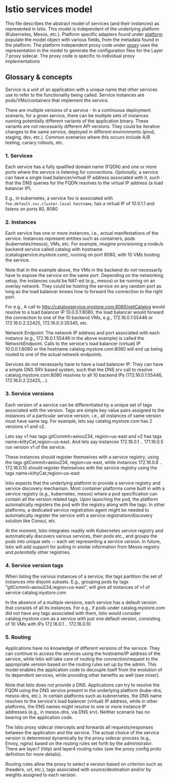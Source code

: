 # Istio services model

This file describes the abstract model of services (and their instances)
as represented in Istio. This model is independent of the underlying
platform (Kubernetes, Mesos, etc.). Platform specific adapters found
under [platform](../platform) populate the model object with various fields, from the
metadata found in the platform.  The platform independent proxy code
under [proxy](../proxy) uses the representation in the model to generate the
configuration files for the Layer 7 proxy sidecar. The proxy code is
specific to individual proxy implementations

## Glossary & concepts

Service is a unit of an application with a unique name that other
services use to refer to the functionality being called. Service
instances are pods/VMs/containers that implement the service.

There are multiple versions of a service - In a continuous deployment
scenario, for a given service, there can be multiple sets of instances
running potentially different variants of the application binary. These
variants are not necessarily different API versions. They could be
iterative changes to the same service, deployed in different
environments (prod, staging, dev, etc.). Common scenarios where this
occurs include A/B testing, canary rollouts, etc.

### 1. Services

Each service has a fully qualified domain name (FQDN) and one or more
ports where the service is listening for connections. *Optionally*, a
service can have a single load balancer/virtual IP address associated
with it, such that the DNS queries for the FQDN resolves to the virtual
IP address (a load balancer IP).

E.g., in kubernetes, a service foo is associated with
`foo.default.svc.cluster.local hostname`, has a virtual IP of 10.0.1.1 and
listens on ports 80, 8080

### 2. Instances

Each service has one or more instances, i.e., actual
manifestations of the service.  Instances represent entities such as
containers, pods (kubernetes/mesos), VMs, etc.  For example, imagine
provisioning a nodeJs backend service called catalog with hostname
(catalogservice.mystore.com), running on port 8080, with 10 VMs hosting
the service.

Note that in the example above, the VMs in the backend do not
necessarily have to expose the service on the same port. Depending on
the networking setup, the instances could be NAT-ed (e.g., mesos) or be
running on an overlay network.  They could be hosting the service on any
random port as long as the load balancer knows how to forward the
connection to the right port.

For e.g., A call to http://catalogservice.mystore.com:8080/getCatalog
would resolve to a load balancer IP 10.0.0.1:8080, the load balancer
would forward the connection to one of the 10 backend VMs, e.g.,
172.16.0.1:55446 or 172.16.0.2:22425, 172.16.0.3:35345, etc.

Network Endpoint: The network IP address and port associated with each
instance (e.g., 172.16.0.1:55446 in the above example) is called the
NetworkEndpoint. Calls to the service's load balancer (virtual) IP
10.0.0.1:8080 or the hostname catalog.mystore.com:8080 will end up being
routed to one of the actual network endpoints.

Services do not necessarily have to have a load balancer IP. They can
have a simple DNS SRV based system, such that the DNS srv call to
resolve catalog.mystore.com:8080 resolves to all 10 backend IPs
(172.16.0.1:55446, 172.16.0.2:22425,...).


### 3. Service versions

Each version of a service can be differentiated by a unique set of
tags associated with the version. Tags are simple key value pairs
assigned to the instances of a particular service version, i.e., all
instances of same version must have same tag. For example, lets say
catalog.mystore.com has 2 versions v1 and v2.

Lets say v1 has tags gitCommit=aeiou234, region=us-east and v2 has tags
name=kittyCat,region=us-east. And lets say instances 172.16.0.1
.. 171.16.0.5 run version v1 of the service.

These instances should register themselves with a service registry,
using the tags gitCommit=aeiou234, region=us-east, while instances
172.16.0.6 .. 172.16.0.10 should register themselves with the service
registry using the tags name=kittyCat,region=us-east

Istio expects that the underlying platform to provide a service registry
and service discovery mechanism. Most container platforms come built in
with a service registry (e.g., kubernetes, mesos) where a pod
specification can contain all the version related tags. Upon launching
the pod, the platform automatically registers the pod with the registry
along with the tags.  In other platforms, a dedicated service
registration agent might be needed to automatically register the service
with a service registration/discovery solution like Consul, etc.

At the moment, Istio integrates readily with Kubernetes service registry
and automatically discovers various services, their pods etc., and
groups the pods into unique sets -- each set representing a service
version. In future, Istio will add support for pulling in similar
information from Mesos registry and *potentially* other registries.

### 4. Service version tags

When listing the various instances of a service, the tags partition
the set of instances into disjoint subsets.  E.g., grouping pods by tags
"gitCommit=aeiou234,region=us-east", will give all instances of v1 of
service catalog.mystore.com

In the absence of a multiple versions, each service has a
default version that consists of all its instances. For e.g., if pods
under catalog.mystore.com did not have any tags associated with them,
Istio would consider catalog.mystore.com as a service with just one
default version, consisting of 10 VMs with IPs 172.16.0.1 .. 172.16.0.10

### 5. Routing

Applications have no knowledge of different versions of the
service. They can continue to access the services using the hostname/IP
address of the service, while Istio will take care of routing the
connection/request to the appropriate version based on the routing rules
set up by the admin. This model enables the application code
to decouple itself from the evolution of its dependent services, while
providing other benefits as well (see mixer).

Note that Istio does not provide a DNS. Applications can try to resolve
the FQDN using the DNS service present in the underlying platform
(kube-dns, mesos-dns, etc.).  In certain platforms such as kubnernetes,
the DNS name resolves to the service's load balancer (virtual) IP
address, while in other platforms, the DNS names might resolve to one or
more instance IP addresses (e.g., in mesos-dns, via DNS srv). Neither
scenario has no bearing on the application code.

The Istio proxy sidecar intercepts and forwards all requests/responses
between the application and the service.  The actual choice of the
service version is determined dynamically by the proxy sidecar process
(e.g., Envoy, nginx) based on the routing rules set forth by the
administrator. There are layer7 (http) and layer4 routing rules (see the
proxy config proto definition for more details).

Routing rules allow the proxy to select a version based on criterion
such as (headers, url, etc.), tags associated with source/destination
and/or by weights assigned to each version.


